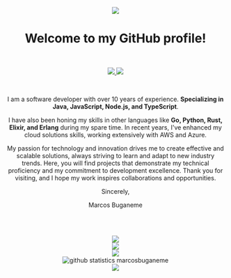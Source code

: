 <p align="center">
  <a href="#">
    <img src="https://komarev.com/ghpvc/?username=marcosbuganeme&label=PROFILE+VIEWS"><br/>
  </a>
</p>
<h1 align="center">Welcome to my GitHub profile!</h1>
<br>
<p align="center">
  <a href="mailto:molavosbdeveloper@gmail.com" alt="Gmail">
    <img src="https://img.shields.io/badge/molavosbdeveloper@gmail.com-F74141?style=for-the-badge&logoColor=white&logo=gmail&link=mailto:mail.molavosbdeveloper@gmail.com"/>
  </a>

  <a href="https://www.linkedin.com/in/marcosbuganeme/">
    <img src="https://img.shields.io/badge/Marcos%20Buganeme-0e76a8?style=for-the-badge&logo=Linkedin&link=https://www.linkedin.com/in/marcosbuganeme/"/>
  </a>
</p>
<br>
<p align="center">
 I am a software developer with over 10 years of experience. <b>Specializing in Java, JavaScript, Node.js, and TypeScript</b>. 
</p>
<p  align="center">
  I have also been honing my skills in other languages like <b>Go, Python, Rust, Elixir, and Erlang</b> during my spare time. In recent years, I've enhanced my cloud solutions skills, working extensively with AWS and Azure. 
</p>
<p  align="center">
  My passion for technology and innovation drives me to create effective and scalable solutions, always striving to learn and adapt to new industry trends. Here, you will find projects that demonstrate my technical proficiency and my commitment to development excellence. Thank you for visiting, and I hope my work inspires collaborations and opportunities.
</p>
<p  align="center">
Sincerely,
</p>
<p  align="center">
Marcos Buganeme
</p>
<br>
<br>


<p align="center">
  <img src="https://github-readme-stats.vercel.app/api?username=marcosbuganeme&show_icons=true&theme=radical&count_private=true"><br/>
  <img src="https://github-readme-stats.vercel.app/api/top-langs/?username=marcosbuganeme&theme=radical&count_private=true&langs_count=8"><br/>
  <img src="https://github-readme-streak-stats.herokuapp.com/?user=marcosbuganeme&theme=radical&hide_border=true"><br/>
  <img src="https://github-profile-summary-cards.vercel.app/api/cards/profile-details?username=marcosbuganeme&theme=radical" alt="github statistics marcosbuganeme"><br/>
  <img src="https://github-profile-trophy.vercel.app/?username=marcosbuganeme&theme=radical&margin-w=9&hide_border=true&count_private=true"><br/>
</p>
